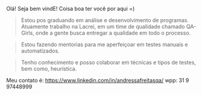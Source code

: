 Olá! Seja bem vindE! Coisa boa ter você por aqui =)

> Estou pos graduando em análise e desenvolvimento de programas.
> Atuamente trabalho na Lacrei,  em um time de qualidade chamado QA-Girls, onde a gente busca entregar a qualidade em todo o processo.

> Estou fazendo mentorias para  me aperfeiçoar em testes manuais e automatizados.

> Tenho conhecimento e posso colaborar em técnicas e tipos de testes, bem como, heurística.

Meu contato é: https://www.linkedin.com/in/andressafreitasqa/
wpp: 31 9 97448999
